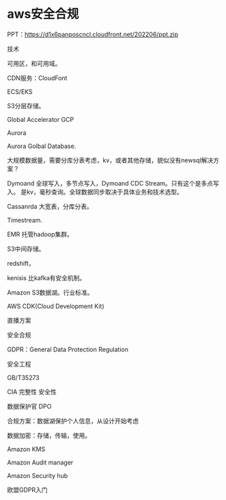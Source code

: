# aws安全合规

PPT：https://d1x6panposcncl.cloudfront.net/202206/ppt.zip

技术

可用区，和可用域。

CDN服务：CloudFont

ECS/EKS

S3分层存储。

Global Accelerator GCP

Aurora

Aurora Golbal Database.

大规模数据量，需要分库分表考虑，kv，或者其他存储，貌似没有newsql解决方案？

Dymoand 全球写入，多节点写入，Dymoand CDC Stream。只有这个是多点写入。 是kv，毫秒查询。全球数据同步取决于具体业务和技术选型。

Cassanrda 大宽表，分库分表。

Timestream.

EMR 托管hadoop集群。

S3中间存储。

redshift，

kenisis 比kafka有安全机制。

Amazon S3数据湖。行业标准。

AWS CDK(Cloud Development Kit)

直播方案

安全合规

GDPR：General Data Protection Regulation

安全工程

GB/T35273

CIA 完整性 安全性

数据保护官 DPO

合规方案：数据湖保护个人信息，从设计开始考虑

数据加密：存储，传输，使用。

Amazon KMS

Amazon Audit manager

Amazon Security hub

欧盟GDPR入门
